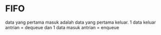 # FIFO
data yang pertama masuk adalah data yang pertama keluar.
1 data keluar antrian = dequeue dan
1 data masuk antrian = enqueue
